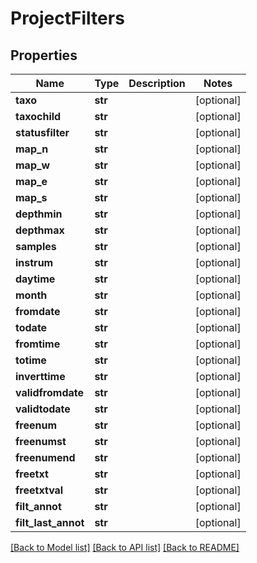 # ProjectFilters


## Properties
Name | Type | Description | Notes
------------ | ------------- | ------------- | -------------
**taxo** | **str** |  | [optional] 
**taxochild** | **str** |  | [optional] 
**statusfilter** | **str** |  | [optional] 
**map_n** | **str** |  | [optional] 
**map_w** | **str** |  | [optional] 
**map_e** | **str** |  | [optional] 
**map_s** | **str** |  | [optional] 
**depthmin** | **str** |  | [optional] 
**depthmax** | **str** |  | [optional] 
**samples** | **str** |  | [optional] 
**instrum** | **str** |  | [optional] 
**daytime** | **str** |  | [optional] 
**month** | **str** |  | [optional] 
**fromdate** | **str** |  | [optional] 
**todate** | **str** |  | [optional] 
**fromtime** | **str** |  | [optional] 
**totime** | **str** |  | [optional] 
**inverttime** | **str** |  | [optional] 
**validfromdate** | **str** |  | [optional] 
**validtodate** | **str** |  | [optional] 
**freenum** | **str** |  | [optional] 
**freenumst** | **str** |  | [optional] 
**freenumend** | **str** |  | [optional] 
**freetxt** | **str** |  | [optional] 
**freetxtval** | **str** |  | [optional] 
**filt_annot** | **str** |  | [optional] 
**filt_last_annot** | **str** |  | [optional] 

[[Back to Model list]](../README.md#documentation-for-models) [[Back to API list]](../README.md#documentation-for-api-endpoints) [[Back to README]](../README.md)


